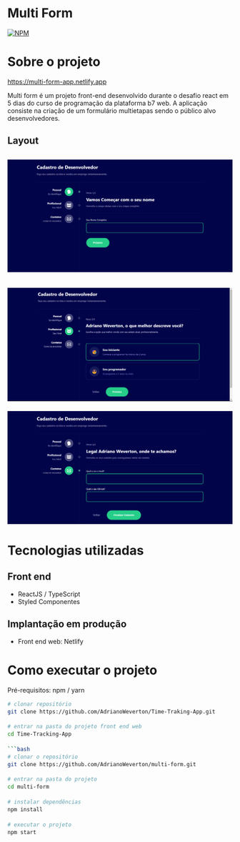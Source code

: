 # Multi Form
[![NPM](https://img.shields.io/npm/l/react)](https://github.com/AdrianoWeverton/multi-form/blob/master/LICENSE) 

# Sobre o projeto
https://multi-form-app.netlify.app

Multi form é um projeto front-end desenvolvido durante o desafio react em 5 dias do curso de programação da plataforma b7 web. A aplicação consiste na criação de um formulário multietapas sendo o público alvo desenvolvedores. 


## Layout
![Web 1](./src/assets/layout/primeiraPagina.png)
-
![Web 1](./src/assets/layout/segundaPagina.png)
-
![Web 1](./src/assets/layout/terceiraPagina.png)


# Tecnologias utilizadas

## Front end
- ReactJS / TypeScript
- Styled Componentes

## Implantação em produção
- Front end web: Netlify

# Como executar o projeto
Pré-requisitos: npm / yarn

```bash
# clonar repositório
git clone https://github.com/AdrianoWeverton/Time-Traking-App.git

# entrar na pasta do projeto front end web
cd Time-Tracking-App

```bash
# clonar o repositório
git clone https://github.com/AdrianoWeverton/multi-form.git

# entrar na pasta do projeto
cd multi-form

# instalar dependências
npm install

# executar o projeto
npm start
```
